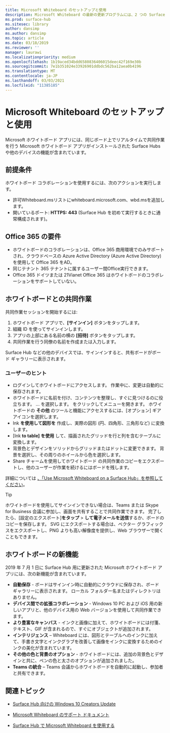 ```yaml
---
title: Microsoft Whiteboard のセットアップと使用
description: Microsoft Whiteboard の最新の更新プログラムには、2 つの Surface Hub が同じボード上でリアルタイムで共同作業を行う機能が含まれています。
ms.prod: surface-hub
ms.sitesec: library
author: dansimp
ms.author: dansimp
ms.topic: article
ms.date: 03/18/2019
ms.reviewer: ''
manager: laurawi
ms.localizationpriority: medium
ms.openlocfilehash: 1b19aced34bdd6580836406015deec42f169e30b
ms.sourcegitcommit: 7e1b351024e33926901ddbdc562ba12aea0b4196
ms.translationtype: MT
ms.contentlocale: ja-JP
ms.lasthandoff: 03/03/2021
ms.locfileid: "11385185"
---
```

# <a name="set-up-and-use-microsoft-whiteboard"></a>Microsoft Whiteboard のセットアップと使用

Microsoft ホワイトボード アプリには、同じボード上でリアルタイムで共同作業を行う Microsoft ホワイトボード アプリがインストールされた Surface Hubs や他のデバイスの機能が含まれています。

## <a name="prerequisites"></a>前提条件

ホワイトボード コラボレーションを使用するには、次のアクションを実行します。

- 許可Whiteboard.msリストにwhiteboard.microsoft.com、wbd.msを追加します。
- 開いているポート: **HTTPS: 443** (Surface Hub を初めて実行するときに通常構成されます)。

## <a name="office-365-requirements"></a>Office 365 の要件

- ホワイトボードのコラボレーションは、Office 365 商用環境でのみサポートされ、クラウドベースの Azure Active Directory (Azure Active Directory) を使用して Office 365 をAD。
- 同じテナント 365 テナントに属するユーザー間Office実行できます。
- Office 365 ドイツまたは 21Vianet Office 365 はホワイトボードのコラボレーションをサポートしていない。

## <a name="collaborating-with-whiteboards"></a>ホワイトボードとの共同作業

共同作業セッションを開始するには:

1. ホワイトボード アプリで、**[サインイン]** ボタンをタップします。
2. 組織 ID を使ってサインインします。
3. アプリの上部にある名前の横の **[招待]** ボタンをタップします。
4. 共同作業を行う同僚の名前を作成または入力します。

Surface Hub などの他のデバイスでは、サインインすると、共有ボードがボード ギャラリーに表示されます。

### <a name="user-tips"></a>ユーザーのヒント

- ログインしてホワイトボードにアクセスします。 作業中に、変更は自動的に保存されます。
- ホワイトボードに名前を付け、コンテンツを整理し、すぐに見つけるのに役立ちます。 ... を選択します。 をクリックしてメニューを開きます。 ホワイトボードの **その他** のツールと機能にアクセスするには、[オプション] ギア アイコンを選択します。
- Ink **を使用して図形を** 作成し、実際の図形 (円、四角形、三角形など) に変換します。
- [Ink **to table] を使用** して、描画されたグリッドを行と列を含むテーブルに変換します。
- 背景色とデザインをソリッドからグリッドまたはドットに変更できます。 背景を選択し、その周りのホイールから色を選択します。
- Share チャームを使用してホワイトボード の共同作業のコピーをエクスポートし、他のユーザーが作業を続けるにはボードを残します。

詳細については [、「Use Microsoft Whiteboard on a Surface Hub」を参照してください](https://support.office.com/article/use-microsoft-whiteboard-on-a-surface-hub-5c594985-129d-43f9-ace5-7dee96f7621d)。

> [!TIP]
>  ホワイトボードを使用してサインインできない場合は、Teams または Skype for Business 会議に参加し、画面を共有することで共同作業できます。 完了したら、[設定のエクスポート]**をタップ**  >  **して電子メールを送信**するか、ボードのコピーを保存します。 SVG にエクスポートする場合は、ベクター グラフィックスをエクスポートし、PNG よりも高い解像度を提供し、Web ブラウザーで開くこともできます。

## <a name="new-features-in-whiteboard"></a>ホワイトボードの新機能

2019 年 7 月 1 日に Surface Hub 用に更新された Microsoft ホワイトボード アプリには、次の新機能が含まれています。

- **自動保存** - ボードはサインイン時に自動的にクラウドに保存され、ボード ギャラリーに表示されます。 ローカル フォルダー名またはディレクトリはありません。
- **デバイス間での拡張コラボレーション** - Windows 10 PC および iOS 用の新しいアプリと、他のデバイス用の Web バージョンを使用して共同作業できます。
- **より豊富なキャンバス** - インクと画像に加えて、ホワイトボードには付箋、テキスト、GIF が含まれるので、すぐにオブジェクトが追加されます。
- **インテリジェンス** – Whiteboard には、図形とテーブルへのインクに加えて、手書き文字とインクグラブを改善して画像をインクに変換するためのインクの美化が含まれています。
- **その他の色と背景のオプション** - ホワイトボードには、追加の背景色とデザインと共に、ペンの色と太さのオプションが追加されました。
- **Teams の統合** – Teams 会議からホワイトボードを自動的に起動し、参加者と共有できます。


## <a name="related-topics"></a>関連トピック

- [Surface Hub 向けの Windows 10 Creators Update](https://www.microsoft.com/surface/support/surface-hub/windows-10-creators-update-surface-hub)

- [Microsoft Whiteboard のサポート ドキュメント](https://support.office.com/article/Whiteboard-Help-0c0f2aa0-b1bb-491c-b814-fd22de4d7c01)

- [Surface Hub で Microsoft Whiteboard を使用する](https://support.office.com/article/use-microsoft-whiteboard-on-a-surface-hub-5c594985-129d-43f9-ace5-7dee96f7621d)
